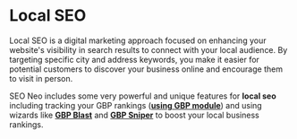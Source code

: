 # Local SEO

Local SEO is a digital marketing approach focused on enhancing your website's visibility in search results to connect with your local audience. By targeting specific city and address keywords, you make it easier for potential customers to discover your business online and encourage them to visit in person.

SEO Neo includes some very powerful and unique features for **local seo** including tracking your GBP rankings ([**using GBP module**](../../documentation/gbp/)) and using wizards like [**GBP Blast**](../../documentation/wizards/wizard-gbp-blast.md) and [**GBP Sniper**](../../documentation/wizards/wizard-gbp-sniper.md) to boost your local business rankings.
